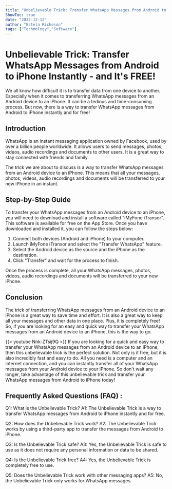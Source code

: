 ```yaml
---
title: "Unbelievable Trick: Transfer WhatsApp Messages from Android to iPhone Instantly - and It's FREE!"
ShowToc: true 
date: "2022-12-12"
author: "Estela Richeson" 
tags: ["Technology","Software"]
---
```

# Unbelievable Trick: Transfer WhatsApp Messages from Android to iPhone Instantly - and It's FREE!

We all know how difficult it is to transfer data from one device to another. Especially when it comes to transferring WhatsApp messages from an Android device to an iPhone. It can be a tedious and time-consuming process. But now, there is a way to transfer WhatsApp messages from Android to iPhone instantly and for free!

## Introduction

WhatsApp is an instant messaging application owned by Facebook, used by over a billion people worldwide. It allows users to send messages, photos, videos, audio recordings and documents to other users. It is a great way to stay connected with friends and family.

The trick we are about to discuss is a way to transfer WhatsApp messages from an Android device to an iPhone. This means that all your messages, photos, videos, audio recordings and documents will be transferred to your new iPhone in an instant.

## Step-by-Step Guide

To transfer your WhatsApp messages from an Android device to an iPhone, you will need to download and install a software called "iMyFone iTransor". This software is available for free on the App Store. Once you have downloaded and installed it, you can follow the steps below:

1. Connect both devices (Android and iPhone) to your computer.
2. Launch iMyFone iTransor and select the "Transfer WhatsApp" feature.
3. Select the Android device as the source and the iPhone as the destination.
4. Click "Transfer" and wait for the process to finish.

Once the process is complete, all your WhatsApp messages, photos, videos, audio recordings and documents will be transferred to your new iPhone.

## Conclusion

The trick of transferring WhatsApp messages from an Android device to an iPhone is a great way to save time and effort. It is also a great way to keep all your messages and other data in one place. Plus, it is completely free! So, if you are looking for an easy and quick way to transfer your WhatsApp messages from an Android device to an iPhone, this is the way to go.

{{< youtube Nnk-ZTsij9Q >}} 
If you are looking for a quick and easy way to transfer your WhatsApp messages from an Android device to an iPhone, then this unbelievable trick is the perfect solution. Not only is it free, but it is also incredibly fast and easy to do. All you need is a computer and an internet connection, and you can instantly transfer all of your WhatsApp messages from your Android device to your iPhone. So don't wait any longer, take advantage of this unbelievable trick and transfer your WhatsApp messages from Android to iPhone today!

## Frequently Asked Questions (FAQ) :
Q1: What is the Unbelievable Trick?
A1: The Unbelievable Trick is a way to transfer WhatsApp messages from Android to iPhone instantly and for free.

Q2: How does the Unbelievable Trick work?
A2: The Unbelievable Trick works by using a third-party app to transfer the messages from Android to iPhone.

Q3: Is the Unbelievable Trick safe?
A3: Yes, the Unbelievable Trick is safe to use as it does not require any personal information or data to be shared.

Q4: Is the Unbelievable Trick free?
A4: Yes, the Unbelievable Trick is completely free to use.

Q5: Does the Unbelievable Trick work with other messaging apps?
A5: No, the Unbelievable Trick only works for WhatsApp messages.


